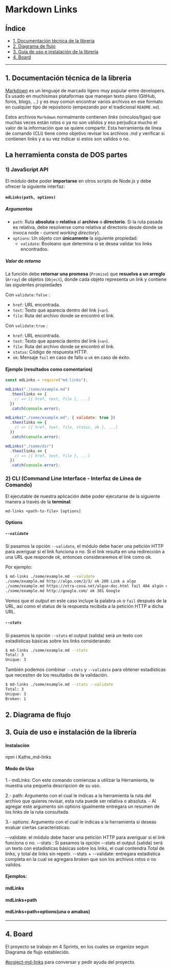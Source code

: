 # Markdown Links

## Índice

* [1. Documentación técnica de la libreria](#1-Documentación)
* [2. Diagrama de flujo](#2-Diagrama)
* [3. Guía de uso e instalación de la librería](#3-Guía)
* [4. Board](#5-board)
***

## 1. Documentación técnica de la libreria

[Markdown](https://es.wikipedia.org/wiki/Markdown) es un lenguaje de marcado
ligero muy popular entre developers. Es usado en muchísimas plataformas que
manejan texto plano (GitHub, foros, blogs, ...) y es muy común
encontrar varios archivos en ese formato en cualquier tipo de repositorio
(empezando por el tradicional `README.md`).

Estos archivos `Markdown` normalmente contienen _links_ (vínculos/ligas) que
muchas veces están rotos o ya no son válidos y eso perjudica mucho el valor de
la información que se quiere compartir.
Esta herramienta de línea de comando (CLI) tiene como objetivo revisar los archivos .md y verificar si contienen links y a su vez indicar si estos son validos o no.

## La herramienta consta de DOS partes

### 1) JavaScript API

El módulo debe poder **importarse** en otros scripts de Node.js y debe ofrecer la
siguiente interfaz:

#### `mdLinks(path, options)`

##### Argumentos

* `path`: Ruta **absoluta** o **relativa** al **archivo** o **directorio**.
Si la ruta pasada es relativa, debe resolverse como relativa al directorio
desde donde se invoca node - _current working directory_).
* `options`: Un objeto con **únicamente** la siguiente propiedad:
  - `validate`: Booleano que determina si se desea validar los links
    encontrados.

##### Valor de retorno

La función debe **retornar una promesa** (`Promise`) que **resuelva a un arreglo**
(`Array`) de objetos (`Object`), donde cada objeto representa un link y contiene
las siguientes propiedades

Con `validate:false` :

* `href`: URL encontrada.
* `text`: Texto que aparecía dentro del link (`<a>`).
* `file`: Ruta del archivo donde se encontró el link.

Con `validate:true` :

* `href`: URL encontrada.
* `text`: Texto que aparecía dentro del link (`<a>`).
* `file`: Ruta del archivo donde se encontró el link.
* `status`: Código de respuesta HTTP.
* `ok`: Mensaje `fail` en caso de fallo u `ok` en caso de éxito.

#### Ejemplo (resultados como comentarios)

```js
const mdLinks = require("md-links");

mdLinks("./some/example.md")
  .then(links => {
    // => [{ href, text, file }, ...]
  })
  .catch(console.error);

mdLinks("./some/example.md", { validate: true })
  .then(links => {
    // => [{ href, text, file, status, ok }, ...]
  })
  .catch(console.error);

mdLinks("./some/dir")
  .then(links => {
    // => [{ href, text, file }, ...]
  })
  .catch(console.error);
```

### 2) CLI (Command Line Interface - Interfaz de Línea de Comando)

El ejecutable de nuestra aplicación debe poder ejecutarse de la siguiente
manera a través de la **terminal**:

`md-links <path-to-file> [options]`

#### Options

##### `--validate`

Si pasamos la opción `--validate`, el módulo debe hacer una petición HTTP para
averiguar si el link funciona o no. Si el link resulta en una redirección a una
URL que responde ok, entonces consideraremos el link como ok.

Por ejemplo:

```sh
$ md-links ./some/example.md --validate
./some/example.md http://algo.com/2/3/ ok 200 Link a algo
./some/example.md https://otra-cosa.net/algun-doc.html fail 404 algún doc
./some/example.md http://google.com/ ok 301 Google
```

Vemos que el _output_ en este caso incluye la palabra `ok` o `fail` después de
la URL, así como el status de la respuesta recibida a la petición HTTP a dicha
URL.

##### `--stats`

Si pasamos la opción `--stats` el output (salida) será un texto con estadísticas
básicas sobre los links considerando:

```sh
$ md-links ./some/example.md --stats
Total: 3
Unique: 3
```

También podemos combinar `--stats` y `--validate` para obtener estadísticas que
necesiten de los resultados de la validación.

```sh
$ md-links ./some/example.md --stats --validate
Total: 3
Unique: 3
Broken: 1
```

## 2. Diagrama de flujo



## 3. Guía de uso e instalación de la librería 

#### Instalación

npm i Kathe_md-links

#### Modo de Uso

1.- mdLinks: Con este comando comienzas a utilizar la Herramienta, te muestra una pequeña descripcion de su uso.

2.- path: Argumento con el cual le indicas a la herramienta la ruta del archivo que quieres revisar, esta ruta puede ser relativa o absoluta. - Al agregar este argumento sin options igualmente entregara un resumen de los links de la ruta consultada.

3.- options: Argumento con el cual le indicas a la herramienta si deseas evaluar ciertas caracteristicas:

--validate: el módulo debe hacer una petición HTTP para averiguar si el link funciona o no.
--stats : Si pasamos la opción --stats el output (salida) será un texto con estadísticas básicas sobre los links, el cual contendra Total de links, y total de links sin repetir.
--stats + --validate: entregara estadistica completa en la cual se agregara broken que son los archivos rotos o no validos.

#### Ejemplos:

#### mdLinks

#### mdLinks+path

#### mdLinks+path+options(una o amabas)
***

## 4. Board
El proyecto se trabajo en 4 Sprints, en los cuales se organizo segun Diagrama de flujo establecido.


[#project-md-links](https://claseslaboratoria.slack.com/archives/C03T1E5TJCQ)
para conversar y pedir ayuda del proyecto.




